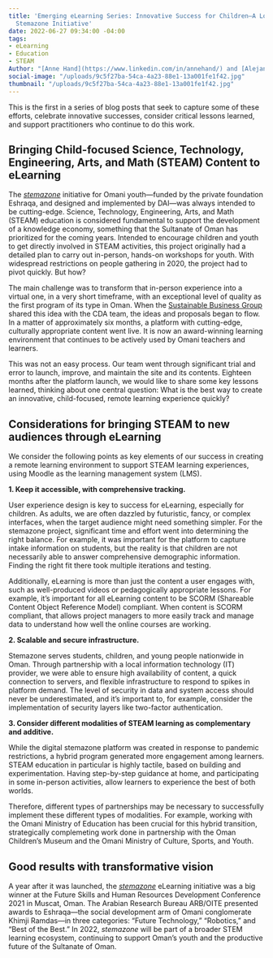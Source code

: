 ```yaml
---
title: 'Emerging eLearning Series: Innovative Success for Children—A Look Into Oman’s
  Stemazone Initiative'
date: 2022-06-27 09:34:00 -04:00
tags:
- eLearning
- Education
- STEAM
Author: "[Anne Hand](https://www.linkedin.com/in/annehand/) and [Alejandro Solis](https://www.linkedin.com/in/alejandrosolis/)"
social-image: "/uploads/9c5f27ba-54ca-4a23-88e1-13a001fe1f42.jpg"
thumbnail: "/uploads/9c5f27ba-54ca-4a23-88e1-13a001fe1f42.jpg"
---
```


This is the first in a series of blog posts that seek to capture some of these efforts, celebrate innovative successes, consider critical lessons learned, and support practitioners who continue to do this work.

<!--more--> 

## Bringing Child-focused Science, Technology, Engineering, Arts, and Math (STEAM) Content to eLearning

The [*stemazone*](https://stemazoneoman.om/ar/#section-1) initiative for Omani youth—funded by the private foundation Eshraqa, and designed and implemented by DAI—was always intended to be cutting-edge. Science, Technology, Engineering, Arts, and Math (STEAM) education is considered fundamental to support the development of a knowledge economy, something that the Sultanate of Oman has prioritized for the coming years. Intended to encourage children and youth to get directly involved in STEAM activities, this project originally had a detailed plan to carry out in-person, hands-on workshops for youth. With widespread restrictions on people gathering in 2020, the project had to pivot quickly. But how?

The main challenge was to transform that in-person experience into a virtual one, in a very short timeframe, with an exceptional level of quality as the first program of its type in Oman. When the [Sustainable Business Group](https://www.dai.com/our-work/solutions/sustainable-business) shared this idea with the CDA team, the ideas and proposals began to flow. In a matter of approximately six months, a platform with cutting-edge, culturally appropriate content went live. It is now an award-winning learning environment that continues to be actively used by Omani teachers and learners. 

This was not an easy process. Our team went through significant trial and error to launch, improve, and maintain the site and its contents. Eighteen months after the platform launch, we would like to share some key lessons learned, thinking about one central question: What is the best way to create an innovative, child-focused, remote learning experience quickly? 

## Considerations for bringing STEAM to new audiences through eLearning

We consider the following points as key elements of our success in creating a remote learning environment to support STEAM learning experiences, using Moodle as the learning management system (LMS). 

**1. Keep it accessible, with comprehensive tracking.** 

User experience design is key to success for eLearning, especially for children. As adults, we are often dazzled by futuristic, fancy, or complex interfaces, when the target audience might need something simpler. For the stemazone project, significant time and effort went into determining the right balance. For example, it was important for the platform to capture intake information on students, but the reality is that children are not necessarily able to answer comprehensive demographic information. Finding the right fit there took multiple iterations and testing.

Additionally, eLearning is more than just the content a user engages with, such as well-produced videos or pedagogically appropriate lessons. For example, it’s important for all eLearning content to be SCORM (Shareable Content Object Reference Model) compliant. When content is SCORM compliant, that allows project managers to more easily track and manage data to understand how well the online courses are working.

**2. Scalable and secure infrastructure.** 

Stemazone serves students, children, and young people nationwide in Oman. Through partnership with a local information technology (IT) provider, we were able to ensure high availability of content, a quick connection to servers, and flexible infrastructure to respond to spikes in platform demand. The level of security in data and system access should never be underestimated, and it’s important to, for example, consider the implementation of security layers like two-factor authentication.

**3. Consider different modalities of STEAM learning as complementary and additive.** 

While the digital stemazone platform was created in response to pandemic restrictions, a hybrid program generated more engagement among learners. STEAM education in particular is highly tactile, based on building and experimentation. Having step-by-step guidance at home, and participating in some in-person activities, allow learners to experience the best of both worlds. 

Therefore, different types of partnerships may be necessary to successfully implement these different types of modalities. For example, working with the Omani Ministry of Education has been crucial for this hybrid transition, strategically complemeting work done in partnership with the Oman Children’s Museum and the Omani Ministry of Culture, Sports, and Youth.

## Good results with transformative vision

A year after it was launched, the [*stemazone*](https://stemazoneoman.om/) eLearning initiative was a big winner at the Future Skills and Human Resources Development Conference 2021 in Muscat, Oman. The Arabian Research Bureau ARB/OITE presented awards to Eshraqa—the social development arm of Omani conglomerate Khimji Ramdas—in three categories: “Future Technology,” “Robotics,” and “Best of the Best.” In 2022, *stemazone* will be part of a broader STEM learning ecosystem, continuing to support Oman’s youth and the productive future of the Sultanate of Oman. 
 